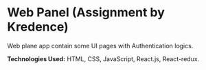# Web Panel (Assignment by Kredence)
Web plane app contain some UI pages with Authentication logics.<br>

**Technologies Used:** HTML, CSS, JavaScript, React.js, React-redux.<br>

